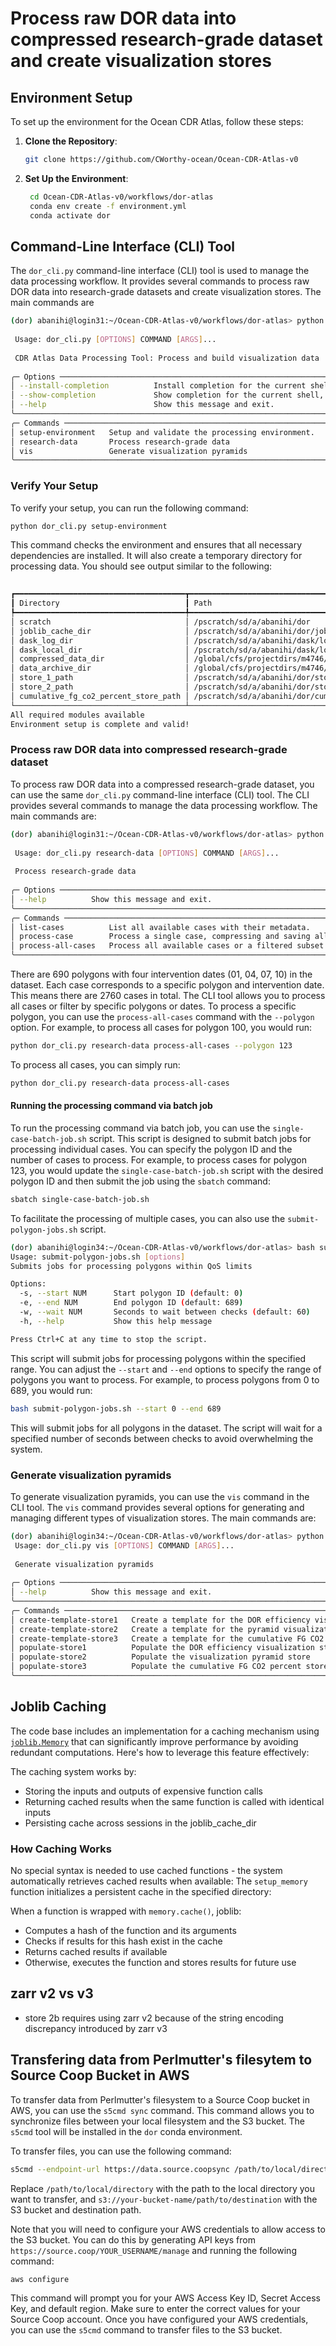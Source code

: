 # Process raw DOR data into compressed research-grade dataset and create visualization stores 


## Environment Setup

To set up the environment for the Ocean CDR Atlas, follow these steps:

1. **Clone the Repository**: 
   ```bash
   git clone https://github.com/CWorthy-ocean/Ocean-CDR-Atlas-v0
   ```
2. **Set Up the Environment**: 
   ```bash
    cd Ocean-CDR-Atlas-v0/workflows/dor-atlas
    conda env create -f environment.yml
    conda activate dor
    ```

## Command-Line Interface (CLI) Tool

The `dor_cli.py` command-line interface (CLI) tool is used to manage the data processing workflow. It provides several commands to process raw DOR data into research-grade datasets and create visualization stores. The main commands are

```bash
(dor) abanihi@login31:~/Ocean-CDR-Atlas-v0/workflows/dor-atlas> python dor_cli.py --help
                                                                                                                                                                                                                                                    
 Usage: dor_cli.py [OPTIONS] COMMAND [ARGS]...                                                                                                                                                                                                      
                                                                                                                                                                                                                                                    
 CDR Atlas Data Processing Tool: Process and build visualization data                                                                                                                                                                               
                                                                                                                                                                                                                                                    
╭─ Options ────────────────────────────────────────────────────────────────────────────────────────────────────────────────────────────────────────────────────────────────────────────────────────────────────────────────────────────────────────╮
│ --install-completion          Install completion for the current shell.                                                                                                                                                                          │
│ --show-completion             Show completion for the current shell, to copy it or customize the installation.                                                                                                                                   │
│ --help                        Show this message and exit.                                                                                                                                                                                        │
╰──────────────────────────────────────────────────────────────────────────────────────────────────────────────────────────────────────────────────────────────────────────────────────────────────────────────────────────────────────────────────╯
╭─ Commands ───────────────────────────────────────────────────────────────────────────────────────────────────────────────────────────────────────────────────────────────────────────────────────────────────────────────────────────────────────╮
│ setup-environment   Setup and validate the processing environment.                                                                                                                                                                               │
│ research-data       Process research-grade data                                                                                                                                                                                                  │
│ vis                 Generate visualization pyramids                                                                                                                                                                                              │
╰──────────────────────────────────────────────────────────────────────────────────────────────────────────────────────────────────────────────────────────────────────────────────────────────────────────────────────────────────────────────────╯

```

### Verify Your Setup
To verify your setup, you can run the following command:

```bash
python dor_cli.py setup-environment
```

This command checks the environment and ensures that all necessary dependencies are installed. It will also create a temporary directory for processing data. You should see output similar to the following:

```bash
                                                                            Environment Setup                                                                            
┏━━━━━━━━━━━━━━━━━━━━━━━━━━━━━━━━━━━━━━┳━━━━━━━━━━━━━━━━━━━━━━━━━━━━━━━━━━━━━━━━━━━━━━━━━━━━━━━━━━━━━━━━━━━━━━━━━━━━━━━━━━━━━━━━━━━━━━━━━━━━━━━━━━━━━━━━━━━━┳━━━━━━━━━━━┓
┃ Directory                            ┃ Path                                                                                                               ┃ Status    ┃
┡━━━━━━━━━━━━━━━━━━━━━━━━━━━━━━━━━━━━━━╇━━━━━━━━━━━━━━━━━━━━━━━━━━━━━━━━━━━━━━━━━━━━━━━━━━━━━━━━━━━━━━━━━━━━━━━━━━━━━━━━━━━━━━━━━━━━━━━━━━━━━━━━━━━━━━━━━━━━╇━━━━━━━━━━━┩
│ scratch                              │ /pscratch/sd/a/abanihi/dor                                                                                         │ ✓ Exists  │
│ joblib_cache_dir                     │ /pscratch/sd/a/abanihi/dor/joblib                                                                                  │ ✓ Exists  │
│ dask_log_dir                         │ /pscratch/sd/a/abanihi/dask/logs                                                                                   │ ✓ Exists  │
│ dask_local_dir                       │ /pscratch/sd/a/abanihi/dask/local-dir                                                                              │ ✓ Exists  │
│ compressed_data_dir                  │ /global/cfs/projectdirs/m4746/Datasets/Ocean-CDR-Atlas-v0/DOR-Efficiency-Map/research-grade-compressed/experiments │ ✓ Exists  │
│ data_archive_dir                     │ /global/cfs/projectdirs/m4746/Projects/Ocean-CDR-Atlas-v0/data/archive                                             │ ✓ Exists  │
│ store_1_path                         │ /pscratch/sd/a/abanihi/dor/store1b.zarr                                                                            │ ✗ Missing │
│ store_2_path                         │ /pscratch/sd/a/abanihi/dor/store2.zarr                                                                             │ ✗ Missing │
│ cumulative_fg_co2_percent_store_path │ /pscratch/sd/a/abanihi/dor/cumulative_FG_CO2_percent.zarr                                                          │ ✗ Missing │
└──────────────────────────────────────┴────────────────────────────────────────────────────────────────────────────────────────────────────────────────────┴───────────┘
All required modules available
Environment setup is complete and valid!
```

### Process raw DOR data into compressed research-grade dataset

To process raw DOR data into a compressed research-grade dataset, you can use the same `dor_cli.py` command-line interface (CLI) tool. The CLI provides several commands to manage the data processing workflow. The main commands are:

```bash
(dor) abanihi@login31:~/Ocean-CDR-Atlas-v0/workflows/dor-atlas> python dor_cli.py research-data --help
                                                                                                                                                                                                                                                    
 Usage: dor_cli.py research-data [OPTIONS] COMMAND [ARGS]...                                                                                                                                                                                        
                                                                                                                                                                                                                                                    
 Process research-grade data                                                                                                                                                                                                                        
                                                                                                                                                                                                                                                    
╭─ Options ────────────────────────────────────────────────────────────────────────────────────────────────────────────────────────────────────────────────────────────────────────────────────────────────────────────────────────────────────────╮
│ --help          Show this message and exit.                                                                                                                                                                                                      │
╰──────────────────────────────────────────────────────────────────────────────────────────────────────────────────────────────────────────────────────────────────────────────────────────────────────────────────────────────────────────────────╯
╭─ Commands ───────────────────────────────────────────────────────────────────────────────────────────────────────────────────────────────────────────────────────────────────────────────────────────────────────────────────────────────────────╮
│ list-cases          List all available cases with their metadata.                                                                                                                                                                                │
│ process-case        Process a single case, compressing and saving all associated files.                                                                                                                                                          │
│ process-all-cases   Process all available cases or a filtered subset.                                                                                                                                                                            │
╰──────────────────────────────────────────────────────────────────────────────────────────────────────────────────────────────────────────────────────────────────────────────────────────────────────────────────────────────────────────────────╯
```

There are 690 polygons with four intervention dates (01, 04, 07, 10) in the dataset. Each case corresponds to a specific polygon and intervention date. This means there are 2760 cases in total. The CLI tool allows you to process all cases or filter by specific polygons or dates. To process a specific polygon, you can use the `process-all-cases` command with the `--polygon` option. For example, to process all cases for polygon 100, you would run:

```bash
python dor_cli.py research-data process-all-cases --polygon 123
```


To process all cases, you can simply run:

```bash
python dor_cli.py research-data process-all-cases
```


#### Running the processing command via batch job

To run the processing command via batch job, you can use the `single-case-batch-job.sh` script. This script is designed to submit batch jobs for processing individual cases. You can specify the polygon ID and the number of cases to process. For example, to process cases for polygon 123, you would update the `single-case-batch-job.sh` script with the desired polygon ID and then submit the job using the `sbatch` command:

```bash
sbatch single-case-batch-job.sh
```

To facilitate the processing of multiple cases, you can also use the `submit-polygon-jobs.sh` script. 

```bash
(dor) abanihi@login34:~/Ocean-CDR-Atlas-v0/workflows/dor-atlas> bash submit-polygon-jobs.sh --help
Usage: submit-polygon-jobs.sh [options]
Submits jobs for processing polygons within QoS limits

Options:
  -s, --start NUM      Start polygon ID (default: 0)
  -e, --end NUM        End polygon ID (default: 689)
  -w, --wait NUM       Seconds to wait between checks (default: 60)
  -h, --help           Show this help message

Press Ctrl+C at any time to stop the script.
```

This script will submit jobs for processing polygons within the specified range. You can adjust the `--start` and `--end` options to specify the range of polygons you want to process. For example, to process polygons from 0 to 689, you would run:

```bash
bash submit-polygon-jobs.sh --start 0 --end 689
```
This will submit jobs for all polygons in the dataset. The script will wait for a specified number of seconds between checks to avoid overwhelming the system.

### Generate visualization pyramids

To generate visualization pyramids, you can use the `vis` command in the CLI tool. The `vis` command provides several options for generating and managing different types of visualization stores. The main commands are:

```bash
(dor) abanihi@login34:~/Ocean-CDR-Atlas-v0/workflows/dor-atlas> python dor_cli.py vis --help
 Usage: dor_cli.py vis [OPTIONS] COMMAND [ARGS]...                                                                                                                                                                                                  
                                                                                                                                                                                                                                                    
 Generate visualization pyramids                                                                                                                                                                                                                    
                                                                                                                                                                                                                                                    
╭─ Options ────────────────────────────────────────────────────────────────────────────────────────────────────────────────────────────────────────────────────────────────────────────────────────────────────────────────────────────────────────╮
│ --help          Show this message and exit.                                                                                                                                                                                                      │
╰──────────────────────────────────────────────────────────────────────────────────────────────────────────────────────────────────────────────────────────────────────────────────────────────────────────────────────────────────────────────────╯
╭─ Commands ───────────────────────────────────────────────────────────────────────────────────────────────────────────────────────────────────────────────────────────────────────────────────────────────────────────────────────────────────────╮
│ create-template-store1   Create a template for the DOR efficiency visualization store.                                                                                                                                                           │
│ create-template-store2   Create a template for the pyramid visualization store.                                                                                                                                                                  │
│ create-template-store3   Create a template for the cumulative FG CO2 percent store.                                                                                                                                                              │
│ populate-store1          Populate the DOR efficiency visualization store.                                                                                                                                                                        │
│ populate-store2          Populate the visualization pyramid store                                                                                                                                                                                │
│ populate-store3          Populate the cumulative FG CO2 percent store.                                                                                                                                                                           │
╰──────────────────────────────────────────────────────────────────────────────────────────────────────────────────────────────────────────────────────────────────────────────────────────────────────────────────────────────────────────────────╯

```


## Joblib Caching 


The code base includes an implementation for a caching mechanism using [`joblib.Memory`](https://joblib.readthedocs.io/en/stable/generated/joblib.Memory.html) that can significantly improve performance by avoiding redundant computations. Here's how to leverage this feature effectively:

The caching system works by:

- Storing the inputs and outputs of expensive function calls
- Returning cached results when the same function is called with identical inputs
- Persisting cache across sessions in the joblib_cache_dir


### How Caching Works

No special syntax is needed to use cached functions - the system automatically retrieves cached results when available:
The `setup_memory` function initializes a persistent cache in the specified directory:

When a function is wrapped with `memory.cache()`, joblib:

- Computes a hash of the function and its arguments
- Checks if results for this hash exist in the cache
- Returns cached results if available
- Otherwise, executes the function and stores results for future use


## zarr v2 vs v3 

- store 2b requires using zarr v2 because of the string encoding discrepancy introduced by zarr v3


## Transfering data from Perlmutter's filesytem to Source Coop Bucket in AWS

To transfer data from Perlmutter's filesystem to a Source Coop bucket in AWS, you can use the `s5cmd sync` command. This command allows you to synchronize files between your local filesystem and the S3 bucket. The `s5cmd` tool will be installed in the `dor` conda environment.

To transfer files, you can use the following command:

```bash
s5cmd --endpoint-url https://data.source.coopsync /path/to/local/directory s3://your-bucket-name/path/to/destination
```
Replace `/path/to/local/directory` with the path to the local directory you want to transfer, and `s3://your-bucket-name/path/to/destination` with the S3 bucket and destination path.

Note that you will need to configure your AWS credentials to allow access to the S3 bucket. You can do this by generating API keys from `https://source.coop/YOUR_USERNAME/manage` and running the following command:

```bash
aws configure
```

This command will prompt you for your AWS Access Key ID, Secret Access Key, and default region. Make sure to enter the correct values for your Source Coop account. Once you have configured your AWS credentials, you can use the `s5cmd` command to transfer files to the S3 bucket.


